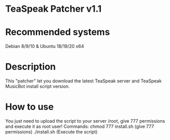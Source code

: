 # TeaSpeak Patcher v1.1


# Recommended systems
Debian 8/9/10 & Ubuntu 18/19/20 x64

# Description
This "patcher" let you download the latest TeaSpeak server and TeaSpeak MusicBot install script version.

# How to use
You just need to upload the script to your server /root, give 777 permissions and execute it as root user!
Commands:
chmod 777 install.sh    (give 777 permissions)
./install.sh            (Execute the script)

